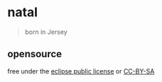 # natal

> born in Jersey

## opensource

free under the [eclipse public license](LICENSE.txt) or [CC-BY-SA](https://creativecommons.org/licenses/by-sa/4.0/)
